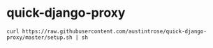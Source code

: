 # quick-django-proxy
`curl https://raw.githubusercontent.com/austintrose/quick-django-proxy/master/setup.sh | sh`
